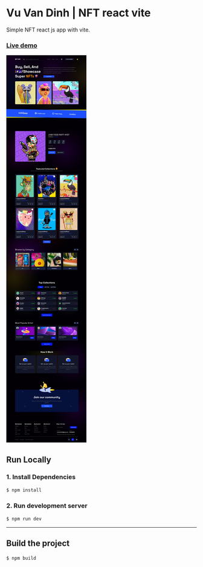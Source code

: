 # Vu Van Dinh | NFT react vite
Simple NFT react js app with vite.
<!-- demo -->
### [Live demo](https://vuvandinh123.github.io/vvd-nft/)

![image](https://github.com/vuvandinh123/react_web_nft/blob/master/vvd-nft.jpeg)

## Run Locally
### 1. Install Dependencies
```sh
$ npm install
```
### 2. Run development server
```sh 
$ npm run dev
```

---

## Build the project
```sh
$ npm build
```
